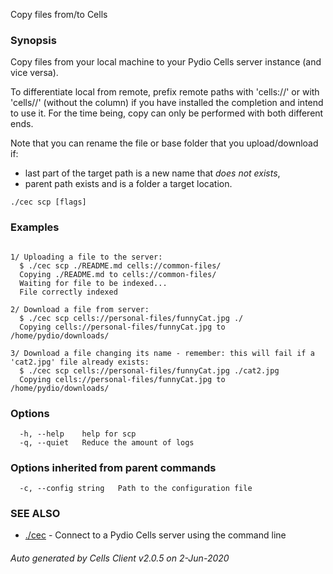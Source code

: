 Copy files from/to Cells

### Synopsis


Copy files from your local machine to your Pydio Cells server instance (and vice versa).

To differentiate local from remote, prefix remote paths with 'cells://' or with 'cells//' (without the column) if you have installed the completion and intend to use it.
For the time being, copy can only be performed with both different ends.

Note that you can rename the file or base folder that you upload/download if:  

- last part of the target path is a new name that *does not exists*,  
- parent path exists and is a folder a target location.


```
./cec scp [flags]
```

### Examples

```

1/ Uploading a file to the server:
  $ ./cec scp ./README.md cells://common-files/
  Copying ./README.md to cells://common-files/
  Waiting for file to be indexed...
  File correctly indexed

2/ Download a file from server:
  $ ./cec scp cells://personal-files/funnyCat.jpg ./
  Copying cells://personal-files/funnyCat.jpg to /home/pydio/downloads/

3/ Download a file changing its name - remember: this will fail if a 'cat2.jpg' file already exists: 
  $ ./cec scp cells://personal-files/funnyCat.jpg ./cat2.jpg
  Copying cells://personal-files/funnyCat.jpg to /home/pydio/downloads/

```

### Options

```
  -h, --help    help for scp
  -q, --quiet   Reduce the amount of logs
```

### Options inherited from parent commands

```
  -c, --config string   Path to the configuration file
```

### SEE ALSO

* [./cec](./cec)	 - Connect to a Pydio Cells server using the command line

###### Auto generated by Cells Client v2.0.5 on 2-Jun-2020
